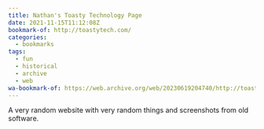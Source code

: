```yaml
---
title: Nathan's Toasty Technology Page
date: 2021-11-15T11:12:08Z
bookmark-of: http://toastytech.com/
categories:
  - bookmarks
tags:
  - fun
  - historical
  - archive
  - web
wa-bookmark-of: https://web.archive.org/web/20230619204740/http://toastytech.com/
---
```


A very random website with very random things and screenshots from old software.
